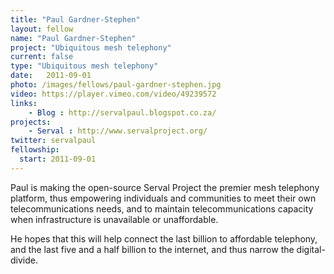 ```yaml
---
title: "Paul Gardner-Stephen"
layout: fellow
name: "Paul Gardner-Stephen"
project: "Ubiquitous mesh telephony"
current: false
type: "Ubiquitous mesh telephony"
date:   2011-09-01
photo: /images/fellows/paul-gardner-stephen.jpg
video: https://player.vimeo.com/video/49239572
links:
    - Blog : http://servalpaul.blogspot.co.za/
projects:
    - Serval : http://www.servalproject.org/
twitter: servalpaul
fellowship:
  start: 2011-09-01
---
```

Paul is making the open-source Serval Project the premier mesh telephony platform, thus empowering individuals and communities to meet their own telecommunications needs, and to maintain telecommunications capacity when infrastructure is unavailable or unaffordable.

He hopes that this will help connect the last billion to affordable telephony, and the last five and a half billion to the internet, and thus narrow the digital-divide.
